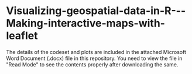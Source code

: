 # Visualizing-geospatial-data-in-R---Making-interactive-maps-with-leaflet

The details of the codeset and plots are included in the attached Microsoft Word Document (.docx) file in this repository. 
You need to view the file in "Read Mode" to see the contents properly after downloading the same.

